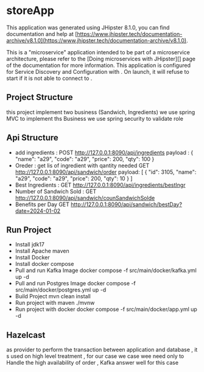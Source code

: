 # storeApp

This application was generated using JHipster 8.1.0, you can find documentation and help at [https://www.jhipster.tech/documentation-archive/v8.1.0](https://www.jhipster.tech/documentation-archive/v8.1.0).

This is a "microservice" application intended to be part of a microservice architecture, please refer to the [Doing microservices with JHipster][] page of the documentation for more information.
This application is configured for Service Discovery and Configuration with . On launch, it will refuse to start if it is not able to connect to .

## Project Structure
this project implement two business (Sandwich, Ingredients)
we use spring MVC to implement ths Business
we use spring security to validate role

## Api Structure
* add ingredients :
POST http://127.0.0.1:8090/api/ingredients
payload :
{
"name": "a29",
"code": "a29",
"price": 200,
"qty": 100
}
* Oreder :
 get lis of ingredient with qantity needed
GET http://127.0.0.1:8090/api/sandwich/order
payload: 
[
{
        "id": 3105,
        "name": "a29",
        "code": "a29",
        "price": 200,
        "qty": 10
    }
]
* Best Ingredients :
GET http://127.0.0.1:8090/api/ingredients/bestIngr
* Number of Sandwich Sold :
GET http://127.0.0.1:8090/api/sandwich/counSandwichSolde
* Benefits per Day 
GET http://127.0.0.1:8090/api/sandwich/bestDay?date=2024-01-02


## Run Project

- Install jdk17
- Install Apache maven
- Install Docker
- Install docker compose
- Pull and run Kafka Image 
  docker compose -f src/main/docker/kafka.yml up -d
- Pull and run Postgres Image
  docker compose -f src/main/docker/postgres.yml up -d
- Build Project 
 mvn clean install
- Run project with maven
./mvnw
- Run project with docker
  docker compose -f src/main/docker/app.yml up -d

## Hazelcast
 as provider to perform the transaction between application and database ,
 it s used on high level treatment , for our case we case wee need only to 
 Handle the high availability of order ,
 Kafka answer well for this case 
